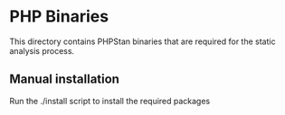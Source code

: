 # PHP Binaries

This directory contains PHPStan binaries that are required for the static analysis process.

## Manual installation

Run the ./install script to install the required packages